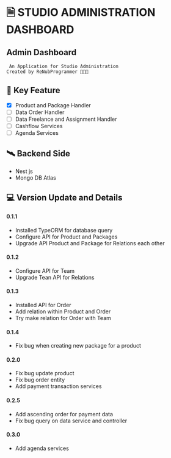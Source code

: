 # 🗎 STUDIO ADMINISTRATION DASHBOARD

## Admin Dashboard
``
An Application for Studio Administration``
<br/>
``Created by ReNubProgrammer 👨🏻‍💻
``

## 🗼 Key Feature
* [x] Product and Package Handler
* [ ] Data Order Handler
* [ ] Data Freelance and Assignment Handler
* [ ] Cashflow Services
* [ ] Agenda Services

## 🛰️ Backend Side
* Nest js
* Mongo DB Atlas


## 💻 Version Update and Details
#### 0.1.1
   * Installed TypeORM for database query
   * Configure API for Product and Packages
   * Upgrade API Product and Package for Relations each other

#### 0.1.2
   * Configure API for Team
   * Upgrade Tean API for Relations

#### 0.1.3
   * Installed API for Order
   * Add relation within Product and Order
   * Try make relation for Order with Team

#### 0.1.4
   * Fix bug when creating new package for a product

#### 0.2.0
   * Fix bug update product
   * Fix bug order entity
   * Add payment transaction services

#### 0.2.5
   * Add ascending order for payment data
   * Fix bug query on data service and controller

#### 0.3.0
   * Add agenda services